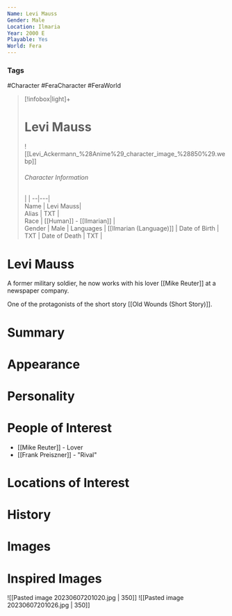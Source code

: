 ```yaml
---
Name: Levi Mauss
Gender: Male
Location: Ilmaria
Year: 2000 E
Playable: Yes
World: Fera
---
```


### Tags
#Character #FeraCharacter  #FeraWorld

> [!infobox|light]+  
> # Levi Mauss
>  ![[Levi_Ackermann_%28Anime%29_character_image_%28850%29.webp]]
> ###### Character Information
>  |   |
> --|---|  
> Name | Levi Mauss|  
> Alias | TXT |  
> Race | [[Human]] - [[Ilmarian]] |  
> Gender | Male |
> Languages | [[Ilmarian (Language)]] |
> Date of Birth | TXT |
> Date of Death | TXT |

# Levi Mauss
A former military soldier, he now works with his lover [[Mike Reuter]] at a newspaper company.

One of the protagonists of the short story [[Old Wounds (Short Story)]].

# Summary

# Appearance

# Personality

# People of Interest
- [[Mike Reuter]] - Lover
- [[Frank Preiszner]] - "Rival"

# Locations of Interest

# History

# Images

# Inspired Images
![[Pasted image 20230607201020.jpg | 350]]
![[Pasted image 20230607201026.jpg | 350]]